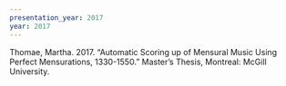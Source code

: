 ```yaml
---
presentation_year: 2017
year: 2017
---
```


Thomae, Martha. 2017. “Automatic Scoring up of Mensural Music Using Perfect Mensurations, 1330-1550.” Master’s Thesis, Montreal: McGill University.